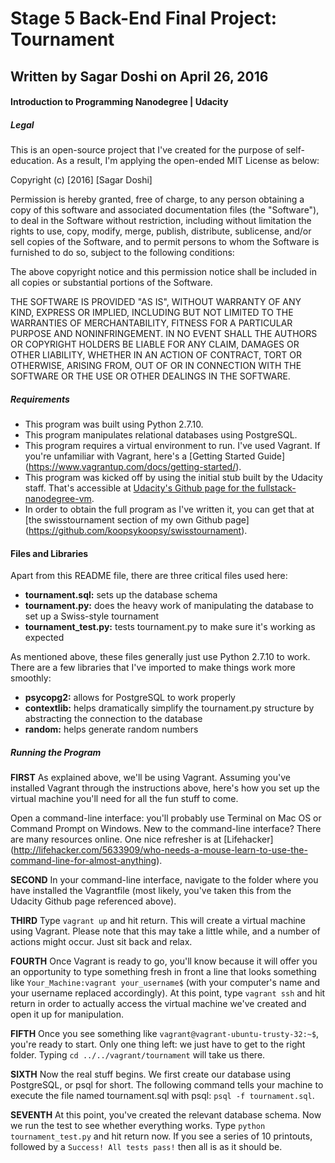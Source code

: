 # Stage 5 Back-End Final Project: Tournament
## Written by Sagar Doshi on April 26, 2016

#### Introduction to Programming Nanodegree | Udacity


##### Legal
This is an open-source project that I've created for the purpose of self-
education. As a result, I'm applying the open-ended MIT License as below:

Copyright (c) [2016] [Sagar Doshi]

Permission is hereby granted, free of charge, to any person obtaining a copy
of this software and associated documentation files (the "Software"), to deal
in the Software without restriction, including without limitation the rights
to use, copy, modify, merge, publish, distribute, sublicense, and/or sell
copies of the Software, and to permit persons to whom the Software is
furnished to do so, subject to the following conditions:

The above copyright notice and this permission notice shall be included in all
copies or substantial portions of the Software.

THE SOFTWARE IS PROVIDED "AS IS", WITHOUT WARRANTY OF ANY KIND, EXPRESS OR
IMPLIED, INCLUDING BUT NOT LIMITED TO THE WARRANTIES OF MERCHANTABILITY,
FITNESS FOR A PARTICULAR PURPOSE AND NONINFRINGEMENT. IN NO EVENT SHALL THE
AUTHORS OR COPYRIGHT HOLDERS BE LIABLE FOR ANY CLAIM, DAMAGES OR OTHER
LIABILITY, WHETHER IN AN ACTION OF CONTRACT, TORT OR OTHERWISE, ARISING FROM,
OUT OF OR IN CONNECTION WITH THE SOFTWARE OR THE USE OR OTHER DEALINGS IN THE
SOFTWARE.


##### Requirements
* This program was built using Python 2.7.10.
* This program manipulates relational databases using PostgreSQL.
* This program requires a virtual environment to run. I've used Vagrant. If
you're unfamiliar with Vagrant, here's a [Getting Started Guide]
(https://www.vagrantup.com/docs/getting-started/).
* This program was kicked off by using the initial stub built by the Udacity
staff. That's accessible at [Udacity's Github page for the
fullstack-nanodegree-vm](https://github.com/udacity/fullstack-nanodegree-vm).
* In order to obtain the full program as I've written it, you can get that at
[the swisstournament section of my own Github page]
(https://github.com/koopsykoopsy/swisstournament).


#### Files and Libraries
Apart from this README file, there are three critical files used here:
* **tournament.sql:** sets up the database schema
* **tournament.py:** does the heavy work of manipulating the database to set up
a Swiss-style tournament
* **tournament_test.py:** tests tournament.py to make sure it's working as
expected

As mentioned above, these files generally just use Python 2.7.10 to work. There
are a few libraries that I've imported to make things work more smoothly:
* **psycopg2:** allows for PostgreSQL to work properly
* **contextlib:** helps dramatically simplify the tournament.py structure by
abstracting the connection to the database
* **random:** helps generate random numbers


##### Running the Program

**FIRST**
As explained above, we'll be using Vagrant. Assuming you've installed Vagrant
through the instructions above, here's how you set up the virtual machine
you'll need for all the fun stuff to come.

Open a command-line interface: you'll probably use Terminal on Mac OS or
Command Prompt on Windows. New to the command-line interface? There are many
resources online. One nice refresher is at [Lifehacker]
(http://lifehacker.com/5633909/who-needs-a-mouse-learn-to-use-the-command-line-for-almost-anything).

**SECOND**
In your command-line interface, navigate to the folder where you have installed
the Vagrantfile (most likely, you've taken this from the Udacity Github page
referenced above).

**THIRD**
Type `vagrant up` and hit return. This will create a virtual machine using
Vagrant. Please note that this may take a little while, and a number of actions
might occur. Just sit back and relax.

**FOURTH**
Once Vagrant is ready to go, you'll know because it will offer you an
opportunity to type something fresh in front a line that looks something like
`Your_Machine:vagrant your_username$` (with your computer's name and your
username replaced accordingly). At this point, type `vagrant ssh` and hit
return in order to actually access the virtual machine we've created and open
it up for manipulation.

**FIFTH**
Once you see something like `vagrant@vagrant-ubuntu-trusty-32:~$`, you're ready
to start. Only one thing left: we just have to get to the right folder. Typing
`cd ../../vagrant/tournament` will take us there.

**SIXTH**
Now the real stuff begins. We first create our database using PostgreSQL, or
psql for short. The following command tells your machine to execute the file
named tournament.sql with psql: `psql -f tournament.sql`.

**SEVENTH**
At this point, you've created the relevant database schema. Now we run the test
to see whether everything works. Type `python tournament_test.py` and hit
return now. If you see a series of 10 printouts, followed by a `Success! All
tests pass!` then all is as it should be.
